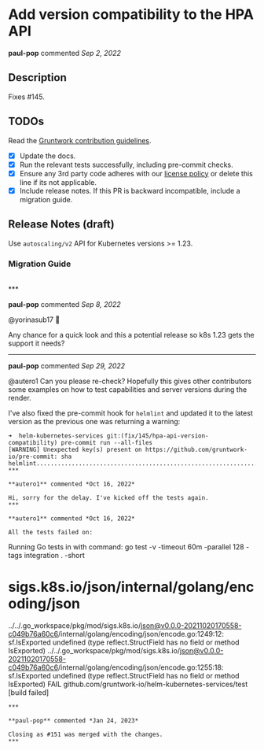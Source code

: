 # Add version compatibility to the HPA API

**paul-pop** commented *Sep 2, 2022*

<!-- Prepend '[WIP]' to the title if this PR is still a work-in-progress. Remove it when it is ready for review! -->

## Description

Fixes #145.

<!-- Description of the changes introduced by this PR. -->

## TODOs

Read the [Gruntwork contribution guidelines](https://gruntwork.notion.site/Gruntwork-Coding-Methodology-02fdcd6e4b004e818553684760bf691e).

- [x] Update the docs.
- [x] Run the relevant tests successfully, including pre-commit checks.
- [x] Ensure any 3rd party code adheres with our [license policy](https://www.notion.so/gruntwork/Gruntwork-licenses-and-open-source-usage-policy-f7dece1f780341c7b69c1763f22b1378) or delete this line if its not applicable.
- [x] Include release notes. If this PR is backward incompatible, include a migration guide.

## Release Notes (draft)

<!-- One-line description of the PR that can be included in the final release notes. -->
Use `autoscaling/v2` API for Kubernetes versions >= 1.23.

### Migration Guide

<!-- Important: If you made any backward incompatible changes, then you must write a migration guide! -->

<br />
***


**paul-pop** commented *Sep 8, 2022*

@yorinasub17 👋 

Any chance for a quick look and this a potential release so k8s 1.23 gets the support it needs?
***

**paul-pop** commented *Sep 29, 2022*

@autero1 Can you please re-check? Hopefully this gives other contributors some examples on how to test capabilities and server versions during the render. 

I've also fixed the pre-commit hook for `helmlint` and updated it to the latest version as the previous one was returning a warning:

```
➜  helm-kubernetes-services git:(fix/145/hpa-api-version-compatibility) pre-commit run --all-files                   
[WARNING] Unexpected key(s) present on https://github.com/gruntwork-io/pre-commit: sha
helmlint.................................................................Passed
***

**autero1** commented *Oct 16, 2022*

Hi, sorry for the delay. I've kicked off the tests again.
***

**autero1** commented *Oct 16, 2022*

All the tests failed on:
```
Running Go tests in  with command: go test -v -timeout 60m -parallel 128  -tags integration . -short
# sigs.k8s.io/json/internal/golang/encoding/json
../../.go_workspace/pkg/mod/sigs.k8s.io/json@v0.0.0-20211020170558-c049b76a60c6/internal/golang/encoding/json/encode.go:1249:12: sf.IsExported undefined (type reflect.StructField has no field or method IsExported)
../../.go_workspace/pkg/mod/sigs.k8s.io/json@v0.0.0-20211020170558-c049b76a60c6/internal/golang/encoding/json/encode.go:1255:18: sf.IsExported undefined (type reflect.StructField has no field or method IsExported)
FAIL	github.com/gruntwork-io/helm-kubernetes-services/test [build failed]
```
***

**paul-pop** commented *Jan 24, 2023*

Closing as #151 was merged with the changes.
***

